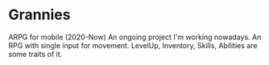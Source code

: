 # Grannies
ARPG for mobile (2020-Now)
An ongoing project I'm working nowadays. An RPG with single input for movement. LevelUp, Inventory, Skills, Abilities are some traits of it. 
